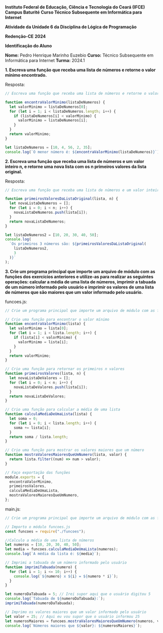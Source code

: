 **Instituto Federal de Educação, Ciência e Tecnologia do Ceará (IFCE)**
**Campus Baturité**
**Curso Técnico Subsequente em Informática para Internet**

**Atividade da Unidade 6 da Disciplina de Lógica de Programação**

**Redenção-CE**
**2024**

**Identificação do Aluno**

**Nome:** Pedro Henrique Marinho Euzebio
**Curso:** Técnico Subsequente em Informática para Internet
**Turma:** 2024.1

**1. Escreva uma função que receba uma lista de números e retorne o valor mínimo encontrado.**

Resposta:

```js
// Escreva uma função que receba uma lista de números e retorne o valor mínimo encontrado.

function encontraValorMinimo(listaDeNumeros) {
  let valorMinimo = listaDeNumeros[0];
  for (let i = 1; i < listaDeNumeros.length; i++) {
    if (listaDeNumeros[i] < valorMinimo) {
      valorMinimo = listaDeNumeros[i];
    }
  }
  return valorMinimo;
}

let listaDeNumeros = [10, 4, 56, 2, 35];
console.log(`O menor número é: ${encontraValorMinimo(listaDeNumeros)}`);
```

**2. Escreva uma função que receba uma lista de números e um valor inteiro n, e retorne uma nova lista com os n primeiros valores da lista original.**

Resposta:

```js
// Escreva uma função que receba uma lista de números e um valor inteiro n, e retorne uma nova lista com os n primeiros valores da lista original.

function primeirosValoresDaListaOriginal(lista, n) {
  let novaListaDeNumeros = [];
  for (let i = 0; i < n; i++) {
    novaListaDeNumeros.push(lista[i]);
  }
  return novaListaDeNumeros;
}

let listaDeNumeros2 = [10, 20, 30, 40, 50];
console.log(
  `Os primeiros 3 números são: ${primeirosValoresDaListaOriginal(
    listaDeNumeros2,
    3
  )}`
);
```

**3. Crie um programa principal que importe um arquivo de módulo com as funções dos exercícios anteriores e utilize-as para realizar as seguintes operações: calcular a média de uma lista de números, imprimir a tabuada de um número informado pelo usuário e imprimir os valores de uma lista de números que são maiores que um valor informado pelo usuário.**

funcoes.js:

```js
// Crie um programa principal que importe um arquivo de módulo com as funções dos exercícios anteriores e utilize-as para realizar as seguintes operações: calcular a média de uma lista de números, imprimir a tabuada de um número informado pelo usuário e imprimir os valores de uma lista de números que são maiores que um valor informado pelo usuário.

// Crio uma função para encontrar o valor mínimo
function encontraValorMinimo(lista) {
  let valorMinimo = lista[0];
  for (let i = 1; i < lista.length; i++) {
    if (lista[i] < valorMinimo) {
      valorMinimo = lista[i];
    }
  }
  return valorMinimo;
}

// Crio uma função para retornar os primeiros n valores
function primeirosValores(lista, n) {
  let novaListaDeValores = [];
  for (let i = 0; i < n; i++) {
    novaListaDeValores.push(lista[i]);
  }
  return novaListaDeValores;
}

// Crio uma função para calcular a média de uma lista
function calculaMediaDeUmaLista(lista) {
  let soma = 0;
  for (let i = 0; i < lista.length; i++) {
    soma += lista[i];
  }
  return soma / lista.length;
}

// Crio uma função para mostrar os valores maiores que um número
function mostraValoresMaioresQueUmNumero(lista, valor) {
  return lista.filter((num) => num > valor);
}

// Faço exportação das funções
module.exports = {
  encontraValorMinimo,
  primeirosValores,
  calculaMediaDeUmaLista,
  mostraValoresMaioresQueUmNumero,
};
```

main.js:

```js
// Crie um programa principal que importe um arquivo de módulo com as funções dos exercícios anteriores e utilize-as para realizar as seguintes operações: calcular a média de uma lista de números, imprimir a tabuada de um número informado pelo usuário e imprimir os valores de uma lista de números que são maiores que um valor informado pelo usuário.

// Importo o módulo funcoes.js
const funcoes = require("./funcoes");

//Calculo a média de uma lista de números
let numeros = [10, 20, 30, 40, 50];
let media = funcoes.calculaMediaDeUmaLista(numeros);
console.log(`A média da lista é: ${media}`);

// Imprimi a tabuada de um número informado pelo usuário
function imprimiTabuada(numero) {
  for (let i = 1; i <= 10; i++) {
    console.log(`${numero} x ${i} = ${numero * i}`);
  }
}

let numeroDaTabuada = 5; // Irei supor aqui que o usuário digitou 5
console.log(`Tabuada de ${numeroDaTabuada}:`);
imprimiTabuada(numeroDaTabuada);

// Imprimo os valores maiores que um valor informado pelo usuário
let valor = 25; // Aqui eu vou supor que o usuário informou 25
let numerosMaiores = funcoes.mostraValoresMaioresQueUmNumero(numeros, valor);
console.log(`Números maiores que ${valor}: ${numerosMaiores}`);
```
